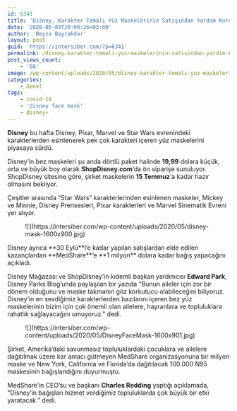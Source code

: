 ```yaml
---
id: 6341
title: 'Disney, Karakter Temalı Yüz Maskelerinin Satışından Yardım Kuruluşuna 1 Milyon Dolar Bağışlayacak'
date: '2020-05-03T20:00:26+03:00'
author: 'Beyza Bayrakdar'
layout: post
guid: 'https://intersiber.com/?p=6341'
permalink: /disney-karakter-temali-yuz-maskelerinin-satisindan-yardim-kurulusuna-1-milyon-dolar-bagislayacak/
post_views_count:
    - '68'
image: /wp-content/uploads/2020/05/disney-karakter-temali-yuz-maskelerinin-satisindan-yardim-kurulusuna-1-milyon-dolar-bagislayacak-1-scaled.jpg
categories:
    - Genel
tags:
    - covid-19
    - 'disney face mask'
    - disney+
---
```


**Disney** bu hafta Disney, Pixar, Marvel ve Star Wars evrenindeki karakterlerden esinlenerek pek çok karakteri içeren yüz maskelerini piyasaya sürdü.

Disney’in bez maskeleri şu anda dörtlü paket halinde **19,99** dolara küçük, orta ve büyük boy olarak **ShopDisney.com**‘da ön siparişe sunuluyor. ShopDisney sitesine göre, şirket maskelerin **15 Temmuz**‘a kadar hazır olmasını bekliyor.

Çeşitler arasında “Star Wars” karakterlerinden esinlenen maskeler, Mickey ve Minnie, Disney Prensesleri, Pixar karakterleri ve Marvel Sinematik Evreni yer alıyor.

<figure class="wp-block-image size-large">![](https://intersiber.com/wp-content/uploads/2020/05/disney-mask-1600x900.jpg)</figure>Disney ayrıca **30 Eylü**l’e kadar yapılan satışlardan elde edilen kazançlardan **MedShare**‘e **1 milyon** dolara kadar bağış yapacağını açıkladı.

Disney Mağazası ve ShopDisney’in kıdemli başkan yardımcısı **Edward Park**, Disney Parks Blog’unda paylaşılan bir yazıda “Bunun aileler için zor bir dönem olduğunu ve maske takmanın göz korkutucu olabileceğini biliyoruz. Disney’in en sevdiğimiz karakterlerden bazılarını içeren bez yüz maskelerinin bizim için çok önemli olan ailelere, hayranlara ve topluluklara rahatlık sağlayacağını umuyoruz.” dedi.

<figure class="wp-block-image size-large">![](https://intersiber.com/wp-content/uploads/2020/05/DisneyFaceMask-1600x901.jpg)</figure>Şirket, Amerika’daki savunmasız topluluklardaki çocuklara ve ailelere dağıtılmak üzere kar amacı gütmeyen MedShare organizasyonuna bir milyon maske ve New York, California ve Florida’da dağıtılacak 100.000 N95 maskesinin bağışlandığını duyurmuştu.

MedShare’in CEO’su ve başkanı **Charles Redding** yaptığı açıklamada, “Disney’in bağışları hizmet verdiğimiz topluluklarda çok büyük bir etki yaratacak.” dedi.